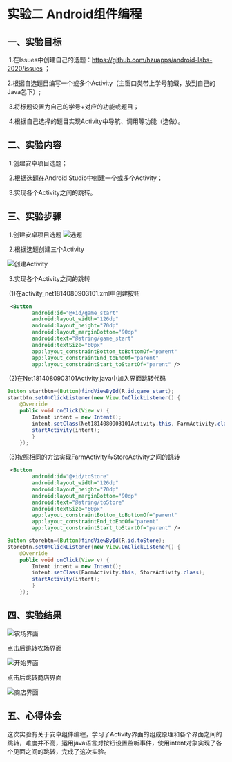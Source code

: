 # 实验二 Android组件编程



## 一、实验目标

​	1.在Issues中创建自己的选题：https://github.com/hzuapps/android-labs-2020/issues ；

​	2.根据自选题目编写一个或多个Activity（主窗口类带上学号前缀，放到自己的Java包下）;

​	3.将标题设置为自己的学号+对应的功能或题目；

​	4.根据自己选择的题目实现Activity中导航、调用等功能（选做）。

## 二、实验内容

​	1.创建安卓项目选题；

​	2.根据选题在Android Studio中创建一个或多个Activity；

​	3.实现各个Activity之间的跳转。

## 三、实验步骤

​	1.创建安卓项目选题	![选题](图片/选题.png)

​	2.根据选题创建三个Activity

![创建Activity](图片/创建Activity.png)

​	3.实现各个Activity之间的跳转

​		(1)在activity_net1814080903101.xml中创建按钮

```xml
 <Button
        android:id="@+id/game_start"
        android:layout_width="126dp"
        android:layout_height="70dp"
        android:layout_marginBottom="90dp"
        android:text="@string/game_start"
        android:textSize="60px"
        app:layout_constraintBottom_toBottomOf="parent"
        app:layout_constraintEnd_toEndOf="parent"
        app:layout_constraintStart_toStartOf="parent" />
```

​	(2)在Net1814080903101Activity.java中加入界面跳转代码

```java
Button startbtn=(Button)findViewById(R.id.game_start);
startbtn.setOnClickListener(new View.OnClickListener() {
	@Override
    public void onClick(View v) {
    	Intent intent = new Intent();
        intent.setClass(Net1814080903101Activity.this, FarmActivity.class);
        startActivity(intent);
        }
    });
```

​	(3)按照相同的方法实现FarmActivity与StoreActivity之间的跳转

```xml
 <Button
        android:id="@+id/toStore"
        android:layout_width="126dp"
        android:layout_height="70dp"
        android:layout_marginBottom="90dp"
        android:text="@string/toStore"
        android:textSize="60px"
        app:layout_constraintBottom_toBottomOf="parent"
        app:layout_constraintEnd_toEndOf="parent"
        app:layout_constraintStart_toStartOf="parent" />
```

```java
Button storebtn=(Button)findViewById(R.id.toStore);
storebtn.setOnClickListener(new View.OnClickListener() {
	@Override
    public void onClick(View v) {
    	Intent intent = new Intent();
        intent.setClass(FarmActivity.this, StoreActivity.class);
        startActivity(intent);
        }
    });
```



## 四、实验结果

![农场界面](图片/农场界面.png)

点击后跳转农场界面

![开始界面](图片/开始界面.png)

点击后跳转商店界面

![商店界面](图片/商店界面.png)

## 五、心得体会

​		这次实验有关于安卓组件编程，学习了Activity界面的组成原理和各个界面之间的跳转，难度并不高，运用java语言对按钮设置监听事件，使用intent对象实现了各个见面之间的跳转，完成了这次实验。

